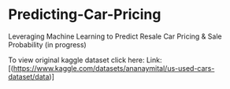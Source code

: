 # Predicting-Car-Pricing
Leveraging Machine Learning to Predict Resale Car Pricing & Sale Probability (in progress)

To view original kaggle dataset click here: Link: [(https://www.kaggle.com/datasets/ananaymital/us-used-cars-dataset/data)]
